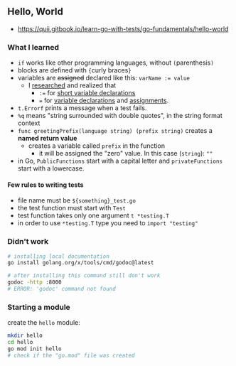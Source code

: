 ## Hello, World

- <https://quii.gitbook.io/learn-go-with-tests/go-fundamentals/hello-world>

### What I learned

- `if` works like other programming languages, without `(`parenthesis`)`
- blocks are defined with `{`curly braces`}`
- variables are ~~assigned~~ declared like this: `varName := value`
    - I [researched](https://stackoverflow.com/a/36513229/6354514) and realized that
        - ` := ` for [short variable declarations](https://go.dev/ref/spec#Short_variable_declarations)
        - ` = ` for [variable declarations](https://go.dev/ref/spec#Variable_declarations) and [assignments](https://go.dev/ref/spec#Assignment_statements).
- `t.Errorf` prints a message when a test fails.
- `%q` means "string surrounded with double quotes", in the string format context
- `func greetingPrefix(language string) (prefix string)` creates a **named return value**
    - creates a variable called `prefix` in the function
        - it will be assigned the "zero" value. In this case (`string`): `""`
- in Go, `PublicFunctions` start with a capital letter and `privateFunctions` start with a lowercase.

#### Few rules to writing tests

- file name must be `${something}_test.go`
- the test function must start with `Test`
- test function takes only one argument `t *testing.T`
- in order to use `*testing.T` type you need to `import "testing"`


### Didn't work

```bash
# installing local documentation
go install golang.org/x/tools/cmd/godoc@latest

# after installing this command still don't work
godoc -http :8000
# ERROR: 'godoc' command not found
```


### Starting a module

create the `hello` module:
```bash
mkdir hello
cd hello
go mod init hello
# check if the "go.mod" file was created
```
